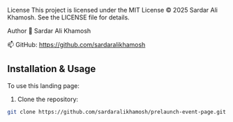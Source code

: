 License
This project is licensed under the MIT License © 2025 Sardar Ali Khamosh.
See the LICENSE file for details.

Author
👤 Sardar Ali Khamosh

📫 GitHub: https://github.com/sardaralikhamosh


## Installation & Usage

To use this landing page:

1. Clone the repository:

```bash
git clone https://github.com/sardaralikhamosh/prelaunch-event-page.git
